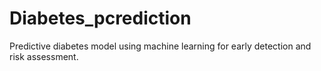 # Diabetes_pcrediction
Predictive diabetes model using machine learning for early detection and risk assessment.
